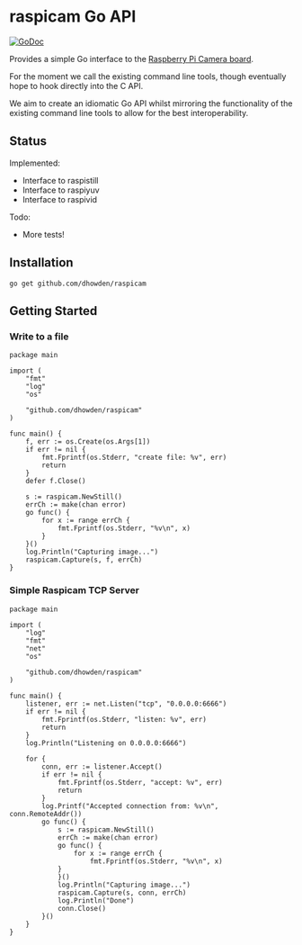# raspicam Go API
[![GoDoc](https://godoc.org/github.com/dhowden/raspicam?status.svg)](https://godoc.org/github.com/dhowden/raspicam)

Provides a simple Go interface to the [Raspberry Pi Camera board](http://www.raspberrypi.org/archives/tag/camera-board).

For the moment we call the existing command line tools, though eventually hope to hook directly into the C API.

We aim to create an idiomatic Go API whilst mirroring the functionality of the existing command line tools to allow for the best interoperability.

## Status

Implemented:

- Interface to raspistill
- Interface to raspiyuv
- Interface to raspivid

Todo:

- More tests!

## Installation

	go get github.com/dhowden/raspicam

## Getting Started

### Write to a file

	package main
	
	import (
		"fmt"
		"log"
		"os"
	
		"github.com/dhowden/raspicam"
	)
	
	func main() {
		f, err := os.Create(os.Args[1])
		if err != nil {
			fmt.Fprintf(os.Stderr, "create file: %v", err)
			return
		}
		defer f.Close()
	
		s := raspicam.NewStill()
		errCh := make(chan error)
		go func() {
			for x := range errCh {
				fmt.Fprintf(os.Stderr, "%v\n", x)
			}
		}()
		log.Println("Capturing image...")
		raspicam.Capture(s, f, errCh)
	}


### Simple Raspicam TCP Server

	package main

	import (
		"log"
		"fmt"
		"net"
		"os"
	
		"github.com/dhowden/raspicam"
	)
	
	func main() {
		listener, err := net.Listen("tcp", "0.0.0.0:6666")
		if err != nil {
			fmt.Fprintf(os.Stderr, "listen: %v", err)
			return
		}
		log.Println("Listening on 0.0.0.0:6666")

		for {
			conn, err := listener.Accept()
			if err != nil {
				fmt.Fprintf(os.Stderr, "accept: %v", err)
				return
			}
			log.Printf("Accepted connection from: %v\n", conn.RemoteAddr())
			go func() {
				s := raspicam.NewStill()
				errCh := make(chan error)
				go func() {
					for x := range errCh {
						fmt.Fprintf(os.Stderr, "%v\n", x)
				}
				}()
				log.Println("Capturing image...")
				raspicam.Capture(s, conn, errCh)
				log.Println("Done")
				conn.Close()
			}()
		}
	}
